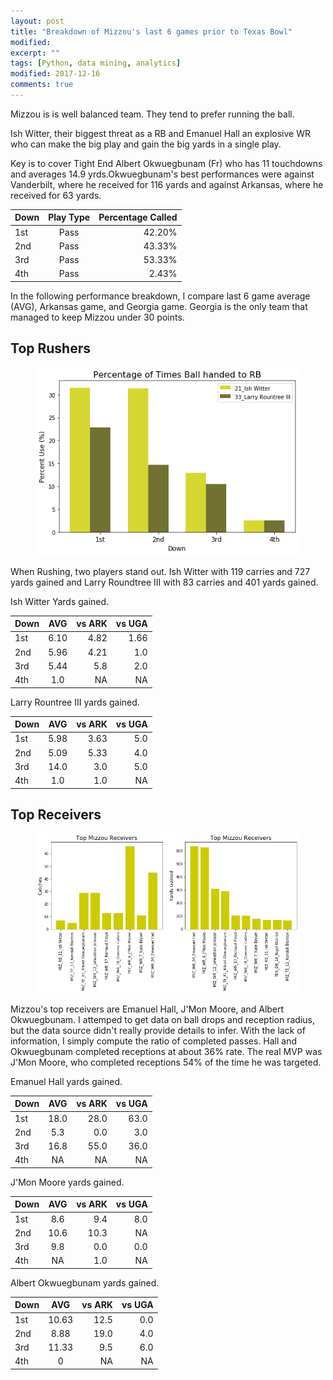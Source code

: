 ```yaml
---
layout: post
title: "Breakdown of Mizzou's last 6 games prior to Texas Bowl"
modified:
excerpt: ""
tags: [Python, data mining, analytics]
modified: 2017-12-16
comments: true
---
```


Mizzou is is well balanced team. They tend to prefer running the ball.

Ish Witter, their biggest threat as a RB and Emanuel Hall an explosive WR who can make the big play and gain the big yards in a single play.

Key is to cover Tight End Albert Okwuegbunam (Fr) who has 11 touchdowns and averages 14.9 yrds.Okwuegbunam's best performances were against Vanderbilt, where he received for 116 yards and against Arkansas, where he received for 63 yards.


| Down        | Play Type     | Percentage Called |
| ------------- |:-------------:| -----:|
| 1st     | Pass | 42.20% | 
| 2nd     | Pass |   43.33% |
| 3rd     | Pass | 53.33% | 
| 4th     | Pass |   2.43% |

In the following performance breakdown, I compare last 6 game average (AVG), Arkansas game, and Georgia game. Georgia is the only team that managed to keep Mizzou under 30 points.

## Top Rushers

<figure>
     <img src="/images/Mizzou_Breakdown/RB_down.png">
    <figcaption></figcaption>
</figure>

When Rushing, two players stand out. Ish Witter with 119 carries and 727 yards gained and Larry Roundtree III with 83 carries and 401 yards gained.

Ish Witter Yards gained.

| Down        |AVG    | vs ARK | vs UGA |
| ------------- |:-------------:| -----:| -----:|
| 1st     | 6.10 | 4.82 |  1.66 |
| 2nd     | 5.96 |   4.21 | 1.0 |
| 3rd     | 5.44 | 5.8 |  2.0 |
| 4th     | 1.0 |   NA | NA |


Larry Rountree III yards gained.

| Down        |AVG    | vs ARK | vs UGA |
| ------------- |:-------------:| -----:| -----:|
| 1st     | 5.98 | 3.63 |  5.0 |
| 2nd     | 5.09 |   5.33 | 4.0 |
| 3rd     | 14.0 | 3.0 |  5.0 |
| 4th     | 1.0 |   1.0 | NA |





## Top Receivers

<figure>
     <img src="/images/Mizzou_Breakdown/receivers_comp.png">
    <figcaption></figcaption>
</figure>

Mizzou's top receivers are Emanuel Hall, J'Mon Moore, and Albert Okwuegbunam. I attemped to get data on ball drops and reception radius, but the data source didn't really provide details to infer. With the lack of information, I simply compute the ratio of completed passes. Hall and Okwuegbunam completed receptions at about 36% rate. The real MVP was J'Mon Moore, who completed receptions 54% of the time he was targeted. 





Emanuel Hall yards gained.

| Down        |AVG    | vs ARK | vs UGA |
| ------------- |:-------------:| -----:| -----:|
| 1st     | 18.0 | 28.0 |  63.0 |
| 2nd     | 5.3 |   0.0 | 3.0 |
| 3rd     | 16.8 | 55.0 |  36.0 |
| 4th     | NA |   NA | NA |

J'Mon Moore yards gained.

| Down        |AVG    | vs ARK | vs UGA |
| ------------- |:-------------:| -----:| -----:|
| 1st     | 8.6 | 9.4 |  8.0 |
| 2nd     | 10.6 |   10.3 | NA |
| 3rd     | 9.8 | 0.0 |  0.0 |
| 4th     | NA |   1.0 | NA |

Albert Okwuegbunam yards gained.

| Down        |AVG    | vs ARK | vs UGA |
| ------------- |:-------------:| -----:| -----:|
| 1st     | 10.63 | 12.5 |  0.0 |
| 2nd     | 8.88 |   19.0 | 4.0 |
| 3rd     | 11.33 | 9.5 |  6.0 |
| 4th     | 0 |   NA | NA |



